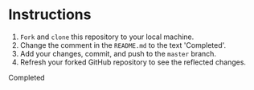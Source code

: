 # Instructions

1. `Fork` and `clone` this repository to your local machine.
1. Change the comment in the `README.md` to the text 'Completed'.
1. Add your changes, commit, and push to the `master` branch.
1. Refresh your forked GitHub repository to see the reflected changes.


Completed
